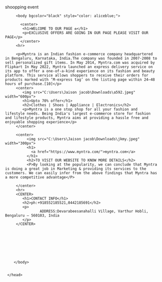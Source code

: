 shoopping event
<!DOCTYPE html>
<html>
     <head>
         <title>shopping page</title>
         <link rel="icon" href="C:\Users\Jaison jacob\Downloads\shopping evenets.jpeg">
         </title>

         <body bgcolor="black" style="color: aliceblue;">
            
           <center>
            <h1>WELCOME TO OUR PAGE ♻️</h1>
            <p>EXCLUSIVE OFFERS ARE GOING IN OUR PAGE PLEASE VISIT OUR PAGE</p>
           </center>
         <hr>

         <p>Myntra is an Indian fashion e-commerce company headquartered in Bengaluru, Karnataka, India.The company was founded in 2007-2008 to sell personalized gift items. In May 2014, Myntra.com was acquired by Flipkart In May 2022, Myntra launched an express delivery service on its app to offer a one-of-a-kind experience on its fashion and beauty platform. This service allows shoppers to receive their orders for products marked with ‘M-express tag’ on the listing page within 24–48 hours of purchase.[10]</p>
         <center>
            <img src="C:\Users\Jaison jacob\Downloads\a592.jpeg" width="600px">
            <h1>Upto 70% offer</h1>
            <h2>Clothes | Shoes | Appliance | Electronics</h2>
            <p>Myntra is a one stop shop for all your fashion and lifestyle needs. Being India's largest e-commerce store for fashion and lifestyle products, Myntra aims at providing a hassle free and enjoyable shopping experience</p>
         </center>

         <center>
              <img src="C:\Users\Jaison jacob\Downloads\jkmy.jpeg" width="300px">
              <h1>
                <a href="https://www.myntra.com/">myntra.com</a>
              </h1>
              <h2>TO VISIT OUR WEBSITE TO KNOW MORE DETAILS</h2>
              <P>By looking at the popularity, we can conclude that Myntra is doing a great job in Marketing & providing its services to the customers. We can easily infer from the above findings that Myntra has a more competitive advantage</P>
        
         </center>
         <hr>
         <CENTER>
            <h1>CONTACT INFO</h1>
            <h2>ph:+918552185521,0442185691</h2>
            <p>
                    ADDRESS:Devarabeesanahalli Village, Varthur Hobli, Bengaluru – 560103, India
            </p>
         </CENTER>
        
        
        
        
        
        
        
        
        </body>


     </head>

</html>
